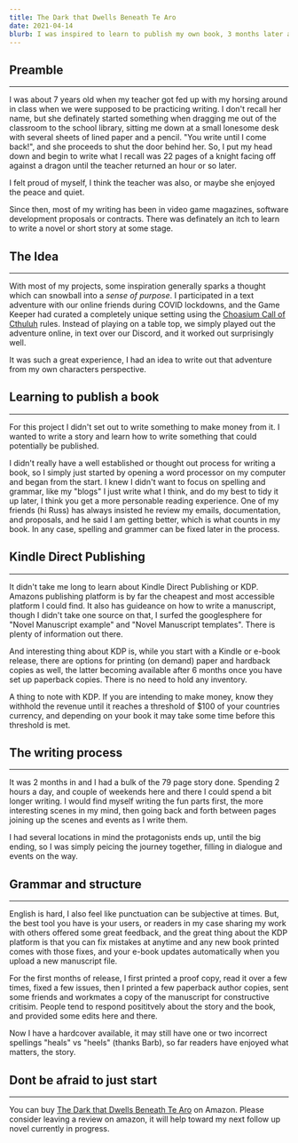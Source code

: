 ```yaml
---
title: The Dark that Dwells Beneath Te Aro
date: 2021-04-14
blurb: I was inspired to learn to publish my own book, 3 months later and it was on Amazon
---
```


## Preamble

---

I was about 7 years old when my teacher got fed up with my horsing around in class when we were supposed to be practicing writing. I don't recall her name, but she definately started something when dragging me out of the classroom to the school library, sitting me down at a small lonesome desk with several sheets of lined paper and a pencil. "You write until I come back!", and she proceeds to shut the door behind her. So, I put my head down and begin to write what I recall was 22 pages of a knight facing off against a dragon until the teacher returned an hour or so later.

I felt proud of myself, I think the teacher was also, or maybe she enjoyed the peace and quiet.

Since then, most of my writing has been in video game magazines, software development proposals or contracts. There was definately an itch to learn to write a novel or short story at some stage.

## The Idea

---

With most of my projects, some inspiration generally sparks a thought which can snowball into a _sense of purpose_.
I participated in a text adventure with our online friends during COVID lockdowns, and the Game Keeper had curated a completely unique setting using the [Choasium Call of Cthuluh](https://www.chaosium.com/call-of-cthulhu-rpg/) rules. Instead of playing on a table top, we simply played out the adventure online, in text over our Discord, and it worked out surprisingly well.

It was such a great experience, I had an idea to write out that adventure from my own characters perspective.

## Learning to publish a book

---

For this project I didn't set out to write something to make money from it. I wanted to write a story and learn how to write something that could potentially be published.

I didn't really have a well established or thought out process for writing a book, so I simply just started by opening a word processor on my computer and began from the start. I knew I didn't want to focus on spelling and grammar, like my "blogs" I just write what I think, and do my best to tidy it up later, I think you get a more personable reading experience. One of my friends (hi Russ) has always insisted he review my emails, documentation, and proposals, and he said I am getting better, which is what counts in my book. In any case, spelling and grammer can be fixed later in the process.

## Kindle Direct Publishing

---

It didn't take me long to learn about Kindle Direct Publishing or KDP. Amazons publishing platform is by far the cheapest and most accessible platform I could find. It also has guideance on how to write a manuscript, though I didn't take one source on that, I surfed the googlesphere for "Novel Manuscript example" and "Novel Manuscript templates". There is plenty of information out there.

And interesting thing about KDP is, while you start with a Kindle or e-book release, there are options for printing (on demand) paper and hardback copies as well, the latter becoming available after 6 months once you have set up paperback copies. There is no need to hold any inventory.

A thing to note with KDP. If you are intending to make money, know they withhold the revenue until it reaches a threshold of $100 of your countries currency, and depending on your book it may take some time before this threshold is met.

## The writing process

---

It was 2 months in and I had a bulk of the 79 page story done. Spending 2 hours a day, and couple of weekends here and there I could spend a bit longer writing. I would find myself writing the fun parts first, the more interesting scenes in my mind, then going back and forth between pages joining up the scenes and events as I write them.

I had several locations in mind the protagonists ends up, until the big ending, so I was simply peicing the journey together, filling in dialogue and events on the way.

## Grammar and structure

---

English is hard, I also feel like punctuation can be subjective at times. But, the best tool you have is your users, or readers in my case sharing my work with others offered some great feedback, and the great thing about the KDP platform is that you can fix mistakes at anytime and any new book printed comes with those fixes, and your e-book updates automatically when you upload a new manuscript file.

For the first months of release, I first printed a proof copy, read it over a few times, fixed a few issues, then I printed a few paperback author copies, sent some friends and workmates a copy of the manuscript for constructive critisim. People tend to respond posititvely about the story and the book, and provided some edits here and there.

Now I have a hardcover available, it may still have one or two incorrect spellings "heals" vs "heels" (thanks Barb), so far readers have enjoyed what matters, the story.

## Dont be afraid to just start

---

You can buy [The Dark that Dwells Beneath Te Aro](https://www.amazon.com/Dark-that-Dwells-Beneath-Aro/dp/B09JVFJKFX/) on Amazon. Please consider leaving a review on amazon, it will help toward my next follow up novel currently in progress.
